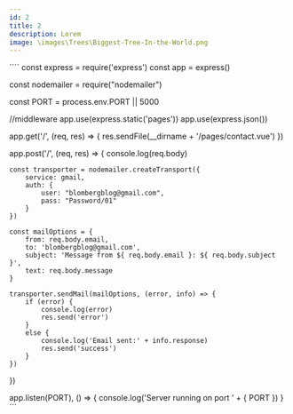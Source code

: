 ```yaml
---
id: 2
title: 2
description: Lorem
image: \images\Trees\Biggest-Tree-In-the-World.png
---
```

´´´´
const express = require('express')
const app = express()

const nodemailer = require("nodemailer")

const PORT = process.env.PORT || 5000

//middleware
app.use(express.static('pages'))
app.use(express.json())

app.get('/', (req, res) => {
    res.sendFile(__dirname + '/pages/contact.vue')
})

app.post('/', (req, res) => {
    console.log(req.body)

    const transporter = nodemailer.createTransport({
        service: gmail,
        auth: {
            user: "blombergblog@gmail.com",
            pass: "Password/01"
        }
    })

    const mailOptions = {
        from: req.body.email,
        to: 'blombergblog@gmail.com',
        subject: 'Message from ${ req.body.email }: ${ req.body.subject }',
        text: req.body.message
    }

    transporter.sendMail(mailOptions, (error, info) => {
        if (error) {
            console.log(error)
            res.send('error')
        }
        else {
            console.log('Email sent:' + info.response)
            res.send('success')
        }
    })
})

app.listen(PORT), () => {
    console.log('Server running on port ' + { PORT })
}
´´´
